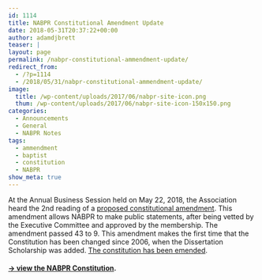 ```yaml
---
id: 1114
title: NABPR Constitutional Amendment Update
date: 2018-05-31T20:37:22+00:00
author: adamdjbrett
teaser: |
layout: page
permalink: /nabpr-constitutional-ammendment-update/
redirect_from:
  - /?p=1114
  - /2018/05/31/nabpr-constitutional-ammendment-update/
image:
  title: /wp-content/uploads/2017/06/nabpr-site-icon.png
  thum: /wp-content/uploads/2017/06/nabpr-site-icon-150x150.png
categories:
  - Announcements
  - General
  - NABPR Notes
tags:
  - ammendment
  - baptist
  - constitution
  - NABPR
show_meta: true  
---
```

At the Annual Business Session held on May 22, 2018, the Association heard the 2nd reading of a [proposed constitutional amendment](/about-nabpr/constitution/proposed-amendment-xi/). This amendment allows NABPR to make public statements, after being vetted by the Executive Committee and approved by the membership. The amendment passed 43 to 9. This amendment makes the first time that the Constitution has been changed since 2006, when the Dissertation Scholarship was added. [The constitution has been emended](/about-nabpr/constitution/).

#### [→ view the NABPR Constitution](/about-nabpr/constitution/).
